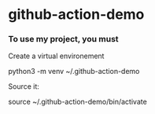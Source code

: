 # github-action-demo

### To use my project, you must

Create a virtual environement

python3 -m venv ~/.github-action-demo

Source it:

source ~/.github-action-demo/bin/activate